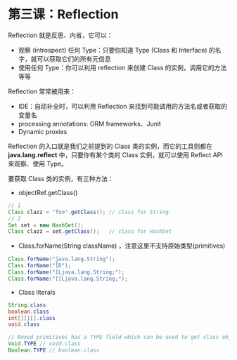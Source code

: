 # 第三课：Reflection

Reflection 就是反思、内省，它可以：

* 观察 \(introspect\) 任何 Type：只要你知道 Type \(Class 和 Interface\) 的名字，就可以获取它们的所有元信息
* 使用任何 Type：你可以利用 reflection 来创建 Class 的实例，调用它的方法等等

Reflection 常常被用来：

* IDE：自动补全时，可以利用 Reflection 来找到可能调用的方法名或者获取的变量名
* processing annotations: ORM frameworks、Junit
* Dynamic proxies

Reflection 的入口就是我们之前提到的 Class 类的实例，而它的工具则都在 **java.lang.reflect** 中，只要你有某个类的 Class 实例，就可以使用 Reflect API 来观察、使用 Type。

要获取 Class 类的实例，有三种方法：

* objectRef.getClass\(\)

```java
// 1
Class clazz = "foo".getClass(); // class for String
// 2
Set set = new HashSet();
Class clazz = set.getClass();   // class for HashSet
```

* Class.forName\(String className\) ，注意这里不支持原始类型\(primitives\) 

```java
Class.forName("java.lang.String");
Class.forName("[D");
Class.forName("[Ljava.lang.String;");
Class.forName("[[Ljava.lang.String;");
```

* Class literals

```java
String.class
boolean.class
int[][][].class
void.class

// Boxed primitives has a TYPE field which can be used to get class object
Void.TYPE // void.class
Boolean.TYPE // boolean.class
```



